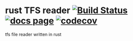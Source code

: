 # rust TFS reader [![Build Status][build-badge]][build] [![docs page][docs-badge]][docs] [![codecov][codecov-badge]][codecov]
 
[docs-badge]: https://img.shields.io/badge/docs-website-blue.svg
[docs]: https://awegsche.github.io/rtfs/tfs/index.html
[build]: https://travis-ci.com/awegsche/rtfs
[build-badge]: https://travis-ci.com/awegsche/rtfs.svg?branch=master
[codecov-badge]: https://codecov.io/gh/awegsche/rtfs/branch/master/graph/badge.svg
[codecov]: https://codecov.io/gh/awegsche/rtfs

tfs file reader written in rust
